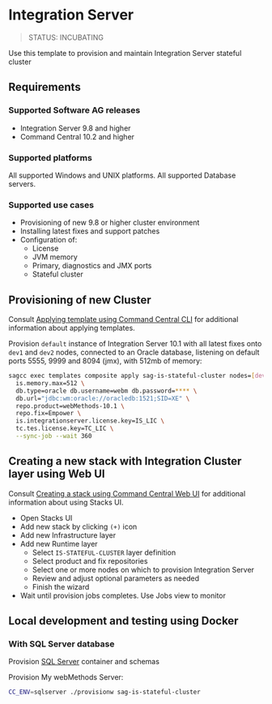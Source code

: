 <!-- Copyright 2013 - 2018 Software AG, Darmstadt, Germany and/or its licensors

   SPDX-License-Identifier: Apache-2.0

    Licensed under the Apache License, Version 2.0 (the "License");
    you may not use this file except in compliance with the License.
    You may obtain a copy of the License at

        http://www.apache.org/licenses/LICENSE-2.0

    Unless required by applicable law or agreed to in writing, software
    distributed under the License is distributed on an "AS IS" BASIS,
     WITHOUT WARRANTIES OR CONDITIONS OF ANY KIND, either express or implied.
     See the License for the specific language governing permissions and

     limitations under the License.                                                  

-->

# Integration Server

> STATUS: INCUBATING

Use this template to provision and maintain Integration Server stateful cluster

## Requirements

### Supported Software AG releases

* Integration Server 9.8 and higher
* Command Central 10.2 and higher

### Supported platforms

All supported Windows and UNIX platforms.
All supported Database servers.


### Supported use cases

* Provisioning of new 9.8 or higher cluster environment
* Installing latest fixes and support patches
* Configuration of:
  * License
  * JVM memory
  * Primary, diagnostics and JMX ports
  * Stateful cluster

## Provisioning of new Cluster

Consult [Applying template using Command Central CLI](https://github.com/SoftwareAG/sagdevops-templates/wiki/Using-default-templates#applying-template-using-command-central-cli) for additional information about applying templates.

Provision `default` instance of Integration Server 10.1 with all latest fixes onto `dev1` and `dev2` nodes,
connected to an Oracle database, listening on default ports 5555, 9999 and 8094 (jmx), with 512mb of memory:

```bash
sagcc exec templates composite apply sag-is-stateful-cluster nodes=[dev1,dev2] \
  is.memory.max=512 \
  db.type=oracle db.username=webm db.password=**** \
  db.url="jdbc:wm:oracle://oracledb:1521;SID=XE" \
  repo.product=webMethods-10.1 \
  repo.fix=Empower \
  is.integrationserver.license.key=IS_LIC \
  tc.tes.license.key=TC_LIC \
  --sync-job --wait 360
```

## Creating a new stack with Integration Cluster layer using Web UI

Consult [Creating a stack using Command Central Web UI](https://github.com/SoftwareAG/sagdevops-templates/wiki/Using-default-templates#creating-a-new-stack-using-web-ui)
for additional information about using Stacks UI.

* Open Stacks UI
* Add new stack by clicking `(+)` icon
* Add new Infrastructure layer
* Add new Runtime layer
  * Select `IS-STATEFUL-CLUSTER` layer definition
  * Select product and fix repositories
  * Select one or more nodes on which to provision Integration Server
  * Review and adjust optional parameters as needed
  * Finish the wizard
* Wait until provision jobs completes. Use Jobs view to monitor

## Local development and testing using Docker

### With SQL Server database

Provision [SQL Server](../sag-db-sqlserver) container and schemas

Provision My webMethods Server:

```bash
CC_ENV=sqlserver ./provisionw sag-is-stateful-cluster
```